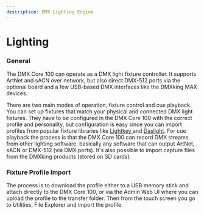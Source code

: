 ```yaml
---
description: DMX Lighting Engine
---
```


# Lighting

### General

The DMX Core 100 can operate as a DMX light fixture controller. It supports ArtNet and sACN over network, but also direct DMX-512 ports via the optional board and a few USB-based DMX interfaces like the DMXking MAX devices.

There are two main modes of operation, fixture control and cue playback. You can set up fixtures that match your physical and connected DMX light fixtures. They have to be configured in the DMX Core 100 with the correct profile and personality, but configuration is easy since you can import profiles from popular fixture libraries like [Lightkey ](https://www.lightkeyapp.com/en/fixtures)and [Daslight](https://store.daslight.com/en/ssl). For cue playback the process is that the DMX Core 100 can record DMX streams from other lighting software, basically any software that can output ArtNet, sACN or DMX-512 (via DMX ports). It's also possible to import capture files from the DMXking products (stored on SD cards).

### Fixture Profile Import

The process is to download the profile either to a USB memory stick and attach directly to the DMX Core 100, or via the Admin Web UI where you can upload the profile to the transfer folder. Then from the touch screen you go to Utilities, File Explorer and import the profile.
